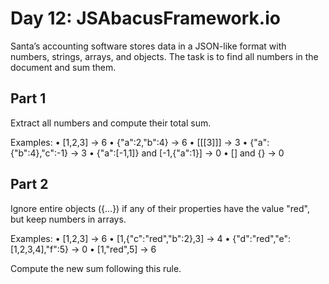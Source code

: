 # Day 12: JSAbacusFramework.io

Santa’s accounting software stores data in a JSON-like format with numbers, strings, arrays, and objects. The task is to find all numbers in the document and sum them.

## Part 1

Extract all numbers and compute their total sum.

Examples:
	•	[1,2,3] → 6
	•	{"a":2,"b":4} → 6
	•	[[[3]]] → 3
	•	{"a":{"b":4},"c":-1} → 3
	•	{"a":[-1,1]} and [-1,{"a":1}] → 0
	•	[] and {} → 0

## Part 2

Ignore entire objects ({...}) if any of their properties have the value "red", but keep numbers in arrays.

Examples:
	•	[1,2,3] → 6
	•	[1,{"c":"red","b":2},3] → 4
	•	{"d":"red","e":[1,2,3,4],"f":5} → 0
	•	[1,"red",5] → 6

Compute the new sum following this rule.
